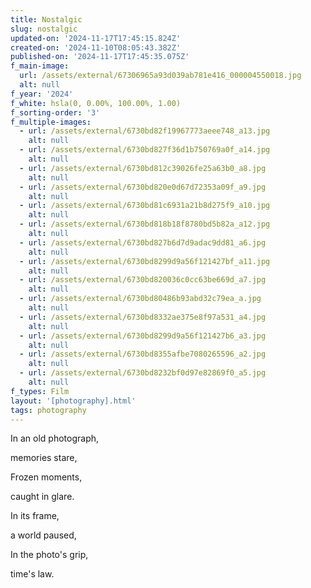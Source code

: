 ```yaml
---
title: Nostalgic
slug: nostalgic
updated-on: '2024-11-17T17:45:15.824Z'
created-on: '2024-11-10T08:05:43.382Z'
published-on: '2024-11-17T17:45:35.075Z'
f_main-image:
  url: /assets/external/67306965a93d039ab781e416_000004550018.jpg
  alt: null
f_year: '2024'
f_white: hsla(0, 0.00%, 100.00%, 1.00)
f_sorting-order: '3'
f_multiple-images:
  - url: /assets/external/6730bd82f19967773aeee748_a13.jpg
    alt: null
  - url: /assets/external/6730bd827f36d1b750769a0f_a14.jpg
    alt: null
  - url: /assets/external/6730bd812c39026fe25a63b0_a8.jpg
    alt: null
  - url: /assets/external/6730bd820e0d67d72353a09f_a9.jpg
    alt: null
  - url: /assets/external/6730bd81c6931a21b8d275f9_a10.jpg
    alt: null
  - url: /assets/external/6730bd818b18f8780bd5b82a_a12.jpg
    alt: null
  - url: /assets/external/6730bd827b6d7d9adac9dd81_a6.jpg
    alt: null
  - url: /assets/external/6730bd8299d9a56f121427bf_a11.jpg
    alt: null
  - url: /assets/external/6730bd820036c0cc63be669d_a7.jpg
    alt: null
  - url: /assets/external/6730bd80486b93abd32c79ea_a.jpg
    alt: null
  - url: /assets/external/6730bd8332ae375e8f97a531_a4.jpg
    alt: null
  - url: /assets/external/6730bd8299d9a56f121427b6_a3.jpg
    alt: null
  - url: /assets/external/6730bd8355afbe7080265596_a2.jpg
    alt: null
  - url: /assets/external/6730bd8232bf0d97e82869f0_a5.jpg
    alt: null
f_types: Film
layout: '[photography].html'
tags: photography
---
```


In an old photograph,

memories stare,

Frozen moments,

caught in glare.

In its frame,

a world paused,

In the photo's grip,

time's law.

‍

